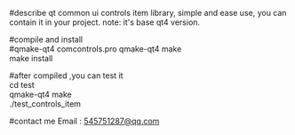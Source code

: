 #describe
qt common ui controls item library, simple and ease use, you can contain it in your project.  note: it's base qt4 version.
  
  
#compile and install  
#qmake-qt4 comcontrols.pro
qmake-qt4 
make  
make install  
 

#after  compiled ,you can test it  
cd test   
qmake-qt4
make   
./test_controls_item   
  

#contact me
Email  :  <545751287@qq.com> 
